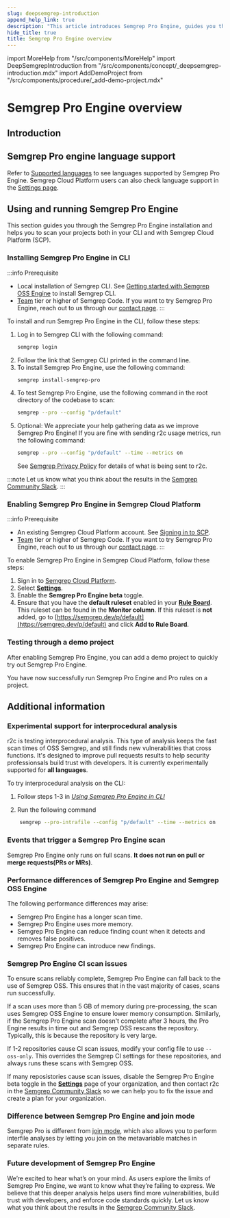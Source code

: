 ```yaml
---
slug: deepsemgrep-introduction
append_help_link: true
description: "This article introduces Semgrep Pro Engine, guides you through installation and provides some additional information."
hide_title: true
title: Semgrep Pro Engine overview
---
```


import MoreHelp from "/src/components/MoreHelp"
import DeepSemgrepIntroduction from "/src/components/concept/_deepsemgrep-introduction.mdx"
import AddDemoProject from "/src/components/procedure/_add-demo-project.mdx"

# Semgrep Pro Engine overview

## Introduction

<DeepSemgrepIntroduction />

## Semgrep Pro engine language support

Refer to [Supported languages](/supported-languages/#semgrep-pro-engine) to see languages supported by Semgrep Pro Engine. Semgrep Cloud Platform users can also check language support in the [Settings page](https://semgrep.dev/orgs/-/settings).

## Using and running Semgrep Pro Engine

This section guides you through the Semgrep Pro Engine installation and helps you to scan your projects both in your CLI and with Semgrep Cloud Platform (SCP).

### Installing Semgrep Pro Engine in CLI

:::info Prerequisite
- Local installation of Semgrep CLI. See [Getting started with Semgrep OSS Engine](/getting-started) to install Semgrep CLI.
- [Team](https://semgrep.dev/pricing) tier or higher of Semgrep Code. If you want to try Semgrep Pro Engine, reach out to us through our [contact page](https://semgrep.dev/contact-us).
:::

To install and run Semgrep Pro Engine in the CLI, follow these steps:

1. Log in to Semgrep CLI with the following command:
    ```sh
    semgrep login
    ```
1. Follow the link that Semgrep CLI printed in the command line.
1. To install Semgrep Pro Engine, use the following command:
    ```sh
    semgrep install-semgrep-pro
    ```
1. To test Semgrep Pro Engine, use the following command in the root directory of the codebase to scan:
    ```bash
    semgrep --pro --config "p/default" 
    ```
1. Optional: We appreciate your help gathering data as we improve Semgrep Pro Engine! If you are fine with sending r2c usage metrics, run the following command:
    ```bash
    semgrep --pro --config "p/default" --time --metrics on
    ```
    See [Semgrep Privacy Policy](/metrics) for details of what is being sent to r2c.

:::note
Let us know what you think about the results in the <a href="https://go.semgrep.dev/slack">Semgrep Community Slack</a>.
:::

### Enabling Semgrep Pro Engine in Semgrep Cloud Platform

:::info Prerequisite
- An existing Semgrep Cloud Platform account. See [Signing in to SCP](/semgrep-code/getting-started-with-semgrep-code/#semgrep-code-with-semgrep-cloud-platform).
- [Team](https://semgrep.dev/pricing) tier or higher of Semgrep Code. If you want to try Semgrep Pro Engine, reach out to us through our [contact page](https://semgrep.dev/contact-us).
:::

To enable Semgrep Pro Engine in Semgrep Cloud Platform, follow these steps:

1. Sign in to [Semgrep Cloud Platform](https://semgrep.dev/login).
1. Select **[Settings](https://semgrep.dev/orgs/-/settings)**.
1. Enable the <i class="fa-solid fa-toggle-large-on"></i> **Semgrep Pro Engine beta** toggle.
1. Ensure that you have the **default ruleset** enabled in your **[Rule Board](https://semgrep.dev/orgs/-/board)**. This ruleset can be found in the **Monitor column**. If this ruleset is **not** added, go to [https://semgrep.dev/p/default](https://semgrep.dev/p/default) and click **Add to Rule Board**.

### Testing through a demo project

After enabling Semgrep Pro Engine, you can add a demo project to quickly try out Semgrep Pro Engine.

<AddDemoProject />

You have now successfully run Semgrep Pro Engine and Pro rules on a project.

## Additional information

### Experimental support for interprocedural analysis

r2c is testing interprocedural analysis. This type of analysis keeps the fast scan times of OSS Semgrep, and still finds new vulnerabilities that cross functions. It's designed to improve pull requests results to help security professionsals build trust with developers. It is currently experimentally supported for **all languages**. 

To try interprocedural analysis on the CLI:

1. Follow steps 1-3 in [_Using Semgrep Pro Engine in CLI_](#installing-semgrep-pro-engine-in-cli)

1. Run the following command 

```bash
    semgrep --pro-intrafile --config "p/default" --time --metrics on
```

### Events that trigger a Semgrep Pro Engine scan

Semgrep Pro Engine only runs on full scans. **It does not run on pull or merge requests(PRs or MRs)**.

### Performance differences of Semgrep Pro Engine and Semgrep OSS Engine

The following performance differences may arise:

* Semgrep Pro Engine has a longer scan time.
* Semgrep Pro Engine uses more memory.
* Semgrep Pro Engine can reduce finding count when it detects and removes false positives.
* Semgrep Pro Engine can introduce new findings.

### Semgrep Pro Engine CI scan issues

To ensure scans reliably complete, Semgrep Pro Engine can fall back to the use of Semgrep OSS. This ensures that in the vast majority of cases, scans run successfully.

If a scan uses more than 5&nbsp;GB of memory during pre-processing, the scan uses Semgrep OSS Engine to ensure lower memory consumption. Similarly, if the Semgrep Pro Engine scan doesn't complete after 3 hours, the Pro Engine results in time out and Semgrep OSS rescans the repository. Typically, this is because the repository is very large.

If 1-2 repositories cause CI scan issues, modify your config file to use `--oss-only`. This overrides the Semgrep CI settings for these repositories, and always runs these scans with Semgrep OSS. 

If many reposistories cause scan issues, disable the Semgrep Pro Engine beta toggle in the **[Settings](https://semgrep.dev/orgs/-/settings)** page of your organization, and then contact r2c in the <a href="https://go.semgrep.dev/slack">Semgrep Community Slack</a> so we can help you to fix the issue and create a plan for your organization.

### Difference between Semgrep Pro Engine and join mode

Semgrep Pro is different from [join mode](/writing-rules/experiments/join-mode/overview/), which also allows you to perform interfile analyses by letting you join on the metavariable matches in separate rules.

### Future development of Semgrep Pro Engine

We’re excited to hear what’s on your mind. As users explore the limits of Semgrep Pro Engine, we want to know what they’re failing to express. We believe that this deeper analysis helps users find more vulnerabilities, build trust with developers, and enforce code standards quickly. Let us know what you think about the results in the <a href="https://go.semgrep.dev/slack">Semgrep Community Slack</a>.

<MoreHelp />
